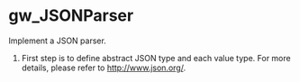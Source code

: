 # gw_JSONParser
Implement a JSON parser.
1. First step is to define abstract JSON type and each value type. For more details, please refer to http://www.json.org/.
